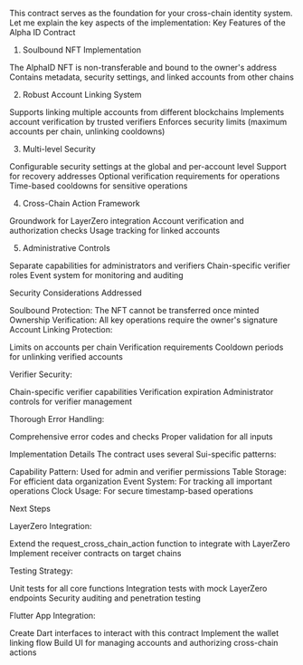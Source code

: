 This contract serves as the foundation for your cross-chain identity system. Let me explain the key aspects of the implementation:
Key Features of the Alpha ID Contract
1. Soulbound NFT Implementation

The AlphaID NFT is non-transferable and bound to the owner's address
Contains metadata, security settings, and linked accounts from other chains

2. Robust Account Linking System

Supports linking multiple accounts from different blockchains
Implements account verification by trusted verifiers
Enforces security limits (maximum accounts per chain, unlinking cooldowns)

3. Multi-level Security

Configurable security settings at the global and per-account level
Support for recovery addresses
Optional verification requirements for operations
Time-based cooldowns for sensitive operations

4. Cross-Chain Action Framework

Groundwork for LayerZero integration
Account verification and authorization checks
Usage tracking for linked accounts

5. Administrative Controls

Separate capabilities for administrators and verifiers
Chain-specific verifier roles
Event system for monitoring and auditing

Security Considerations Addressed

Soulbound Protection: The NFT cannot be transferred once minted
Ownership Verification: All key operations require the owner's signature
Account Linking Protection:

Limits on accounts per chain
Verification requirements
Cooldown periods for unlinking verified accounts


Verifier Security:

Chain-specific verifier capabilities
Verification expiration
Administrator controls for verifier management


Thorough Error Handling:

Comprehensive error codes and checks
Proper validation for all inputs



Implementation Details
The contract uses several Sui-specific patterns:

Capability Pattern: Used for admin and verifier permissions
Table Storage: For efficient data organization
Event System: For tracking all important operations
Clock Usage: For secure timestamp-based operations

Next Steps

LayerZero Integration:

Extend the request_cross_chain_action function to integrate with LayerZero
Implement receiver contracts on target chains


Testing Strategy:

Unit tests for all core functions
Integration tests with mock LayerZero endpoints
Security auditing and penetration testing


Flutter App Integration:

Create Dart interfaces to interact with this contract
Implement the wallet linking flow
Build UI for managing accounts and authorizing cross-chain actions